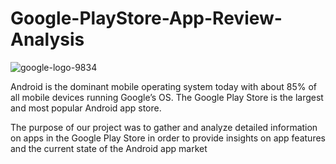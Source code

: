 # Google-PlayStore-App-Review-Analysis


![google-logo-9834](https://user-images.githubusercontent.com/29410926/119001751-e2c36580-b9a9-11eb-882e-55d4bf8295df.png)


Android is the dominant mobile operating system today with about 85% of all mobile devices running Google’s OS. The Google Play Store is the largest and most popular Android app store.

The purpose of our project was to gather and analyze detailed information on apps in the Google Play Store in order to provide insights on app features and the current state of the Android app market
